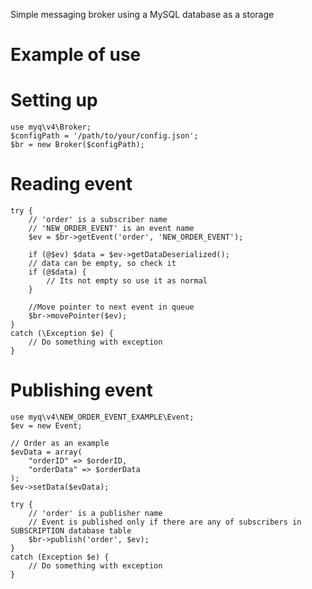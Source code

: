 Simple messaging broker using a MySQL database as a storage

Example of use
===============

Setting up
==========
```
use myq\v4\Broker;
$configPath = '/path/to/your/config.json';
$br = new Broker($configPath);
```

Reading event
=============
```
try {
    // 'order' is a subscriber name
    // 'NEW_ORDER_EVENT' is an event name
    $ev = $br->getEvent('order', 'NEW_ORDER_EVENT');

    if (@$ev) $data = $ev->getDataDeserialized();
    // data can be empty, so check it
    if (@$data) {
        // Its not empty so use it as normal
    }

    //Move pointer to next event in queue
    $br->movePointer($ev);
}
catch (\Exception $e) {
    // Do something with exception
}
```
Publishing event
================
```
use myq\v4\NEW_ORDER_EVENT_EXAMPLE\Event;
$ev = new Event;

// Order as an example
$evData = array(
    "orderID" => $orderID,
    "orderData" => $orderData
);
$ev->setData($evData);

try {
    // 'order' is a publisher name
    // Event is published only if there are any of subscribers in SUBSCRIPTION database table
    $br->publish('order', $ev);
}
catch (Exception $e) {
    // Do something with exception
}
```

